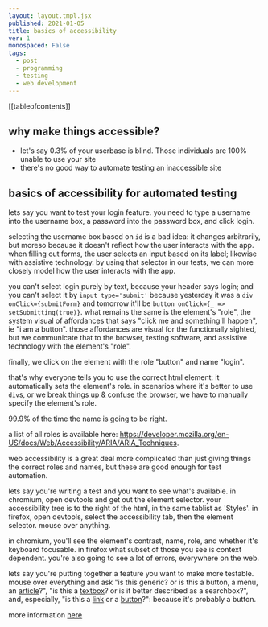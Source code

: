 ```yaml
---
layout: layout.tmpl.jsx
published: 2021-01-05
title: basics of accessibility
ver: 1
monospaced: False
tags:
  - post
  - programming
  - testing
  - web development
---
```


[[tableofcontents]]

## why make things accessible?

- let's say 0.3% of your userbase is blind. Those individuals are 100% unable to use your site
- there's no good way to automate testing an inaccessible site

## basics of accessibility for automated testing

lets say you want to test your login feature. you need to type a username into the username box, a password into the password box, and click login. 

selecting the username box based on `id` is a bad idea: it changes arbitrarily, but moreso because it doesn't reflect how the user interacts with the app. when filling out forms, the user selects an input based on its label; likewise with assistive technology. by using that selector in our tests, we can more closely model how the user interacts with the app.

you can't select login purely by text, because your header says login; and you can't select it by `input type='submit'` because yesterday it was a `div onClick={submitForm}` and tomorrow it'll be `button onClick={_ => setSubmitting(true)}`. what remains the same is the element's "role", the system visual of affordances that says "click me and something'll happen", ie "i am a button". those affordances are visual for the functionally sighted, but we communicate that to the browser, testing software, and assistive technology with the element's "role". 

finally, we click on the element with the role "button" and name "login".

that's why everyone tells you to use the correct html element: it automatically sets the element's role. in scenarios where it's better to use `div`s, or we [break things up & confuse the browser](https://reactjs.org/docs/accessibility.html#semantic-html), we have to manually specify the element's role. 

99.9% of the time the name is going to be right.

a list of all roles is available here: https://developer.mozilla.org/en-US/docs/Web/Accessibility/ARIA/ARIA_Techniques. 

web accessibility is a great deal more complicated than just giving things the correct roles and names, but these are good enough for test automation.

lets say you're writing a test and you want to see what's available. in chromium, open devtools and get out the element selector. your accessibility tree is to the right of the html, in the same tablist as 'Styles'. in firefox, open devtools, select the accessibility tab, then the element selector. mouse over anything.

in chromium, you'll see the element's contrast, name, role, and whether it's keyboard focusable. in firefox what subset of those you see is context dependent. you're also going to see a lot of errors, everywhere on the web.

lets say you're putting together a feature you want to make more testable. mouse over everything and ask "is this generic? or is this a button, a menu, an [article](https://developer.mozilla.org/en-US/docs/Web/Accessibility/ARIA/Roles/Article_Role)?", "is this a [textbox](https://developer.mozilla.org/en-US/docs/Web/Accessibility/ARIA/Roles/Article_Role)? or is it better described as a searchbox?", and, especially, "is this a [link](https://developer.mozilla.org/en-US/docs/Web/Accessibility/ARIA/ARIA_Techniques/Using_the_link_role) or a [button](https://developer.mozilla.org/en-US/docs/Web/Accessibility/ARIA/Roles/button_role)?": because it's probably a button.

more information <a href="https://developer.mozilla.org/en-US/docs/Web/Accessibility/ARIA">here</a>
